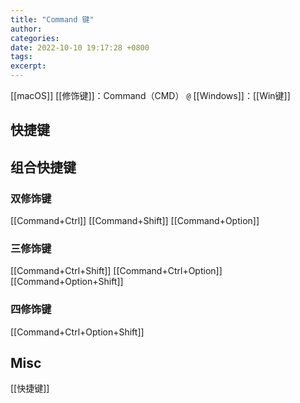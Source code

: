 ```yaml
---
title: "Command 键"
author: 
categories: 
date: 2022-10-10 19:17:28 +0800
tags: 
excerpt: 
---
```



[[macOS]] [[修饰键]]：Command（CMD）
`@`
[[Windows]]：[[Win键]]

## 快捷键



## 组合快捷键

### 双修饰键

[[Command+Ctrl]]
[[Command+Shift]]
[[Command+Option]]

### 三修饰键
[[Command+Ctrl+Shift]]
[[Command+Ctrl+Option]]
[[Command+Option+Shift]]


### 四修饰键

[[Command+Ctrl+Option+Shift]]

## Misc

[[快捷键]]

